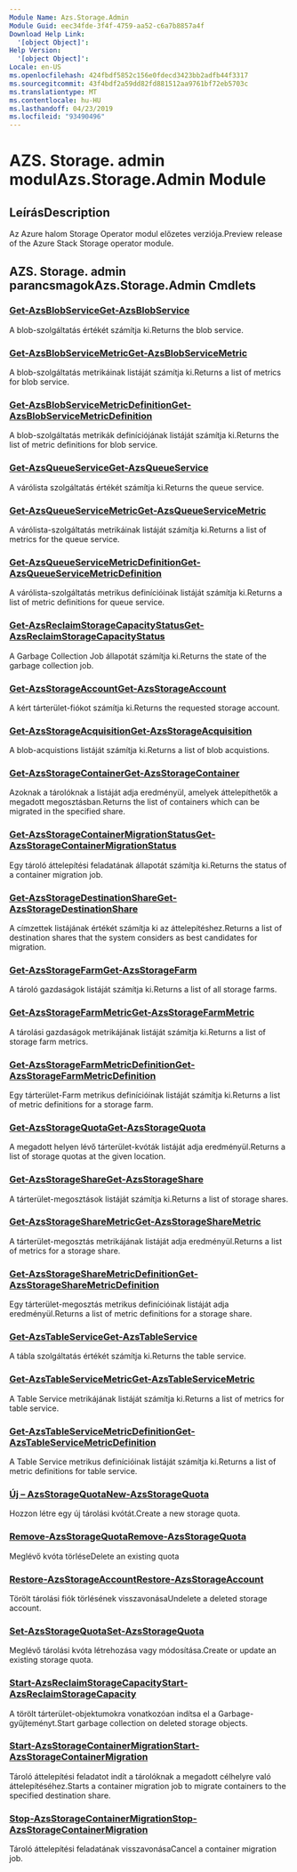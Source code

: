 ```yaml
---
Module Name: Azs.Storage.Admin
Module Guid: eec34fde-3f4f-4759-aa52-c6a7b8857a4f
Download Help Link:
  '[object Object]': 
Help Version:
  '[object Object]': 
Locale: en-US
ms.openlocfilehash: 424fbdf5852c156e0fdecd3423bb2adfb44f3317
ms.sourcegitcommit: 43f4bdf2a59dd82fd881512aa9761bf72eb5703c
ms.translationtype: MT
ms.contentlocale: hu-HU
ms.lasthandoff: 04/23/2019
ms.locfileid: "93490496"
---
```

# <span data-ttu-id="8a063-101">AZS. Storage. admin modul</span><span class="sxs-lookup"><span data-stu-id="8a063-101">Azs.Storage.Admin Module</span></span>
## <span data-ttu-id="8a063-102">Leírás</span><span class="sxs-lookup"><span data-stu-id="8a063-102">Description</span></span>
<span data-ttu-id="8a063-103">Az Azure halom Storage Operator modul előzetes verziója.</span><span class="sxs-lookup"><span data-stu-id="8a063-103">Preview release of the Azure Stack Storage operator module.</span></span>

## <span data-ttu-id="8a063-104">AZS. Storage. admin parancsmagok</span><span class="sxs-lookup"><span data-stu-id="8a063-104">Azs.Storage.Admin Cmdlets</span></span>
### [<span data-ttu-id="8a063-105">Get-AzsBlobService</span><span class="sxs-lookup"><span data-stu-id="8a063-105">Get-AzsBlobService</span></span>](Get-AzsBlobService.md)
<span data-ttu-id="8a063-106">A blob-szolgáltatás értékét számítja ki.</span><span class="sxs-lookup"><span data-stu-id="8a063-106">Returns the blob service.</span></span>

### [<span data-ttu-id="8a063-107">Get-AzsBlobServiceMetric</span><span class="sxs-lookup"><span data-stu-id="8a063-107">Get-AzsBlobServiceMetric</span></span>](Get-AzsBlobServiceMetric.md)
<span data-ttu-id="8a063-108">A blob-szolgáltatás metrikáinak listáját számítja ki.</span><span class="sxs-lookup"><span data-stu-id="8a063-108">Returns a list of metrics for blob service.</span></span>

### [<span data-ttu-id="8a063-109">Get-AzsBlobServiceMetricDefinition</span><span class="sxs-lookup"><span data-stu-id="8a063-109">Get-AzsBlobServiceMetricDefinition</span></span>](Get-AzsBlobServiceMetricDefinition.md)
<span data-ttu-id="8a063-110">A blob-szolgáltatás metrikák definíciójának listáját számítja ki.</span><span class="sxs-lookup"><span data-stu-id="8a063-110">Returns the list of metric definitions for blob service.</span></span>

### [<span data-ttu-id="8a063-111">Get-AzsQueueService</span><span class="sxs-lookup"><span data-stu-id="8a063-111">Get-AzsQueueService</span></span>](Get-AzsQueueService.md)
<span data-ttu-id="8a063-112">A várólista szolgáltatás értékét számítja ki.</span><span class="sxs-lookup"><span data-stu-id="8a063-112">Returns the queue service.</span></span>

### [<span data-ttu-id="8a063-113">Get-AzsQueueServiceMetric</span><span class="sxs-lookup"><span data-stu-id="8a063-113">Get-AzsQueueServiceMetric</span></span>](Get-AzsQueueServiceMetric.md)
<span data-ttu-id="8a063-114">A várólista-szolgáltatás metrikáinak listáját számítja ki.</span><span class="sxs-lookup"><span data-stu-id="8a063-114">Returns a list of metrics for the queue service.</span></span>

### [<span data-ttu-id="8a063-115">Get-AzsQueueServiceMetricDefinition</span><span class="sxs-lookup"><span data-stu-id="8a063-115">Get-AzsQueueServiceMetricDefinition</span></span>](Get-AzsQueueServiceMetricDefinition.md)
<span data-ttu-id="8a063-116">A várólista-szolgáltatás metrikus definícióinak listáját számítja ki.</span><span class="sxs-lookup"><span data-stu-id="8a063-116">Returns a list of metric definitions for queue service.</span></span>

### [<span data-ttu-id="8a063-117">Get-AzsReclaimStorageCapacityStatus</span><span class="sxs-lookup"><span data-stu-id="8a063-117">Get-AzsReclaimStorageCapacityStatus</span></span>](Get-AzsReclaimStorageCapacityStatus.md)
<span data-ttu-id="8a063-118">A Garbage Collection Job állapotát számítja ki.</span><span class="sxs-lookup"><span data-stu-id="8a063-118">Returns the state of the garbage collection job.</span></span>

### [<span data-ttu-id="8a063-119">Get-AzsStorageAccount</span><span class="sxs-lookup"><span data-stu-id="8a063-119">Get-AzsStorageAccount</span></span>](Get-AzsStorageAccount.md)
<span data-ttu-id="8a063-120">A kért tárterület-fiókot számítja ki.</span><span class="sxs-lookup"><span data-stu-id="8a063-120">Returns the requested storage account.</span></span>

### [<span data-ttu-id="8a063-121">Get-AzsStorageAcquisition</span><span class="sxs-lookup"><span data-stu-id="8a063-121">Get-AzsStorageAcquisition</span></span>](Get-AzsStorageAcquisition.md)
<span data-ttu-id="8a063-122">A blob-acquistions listáját számítja ki.</span><span class="sxs-lookup"><span data-stu-id="8a063-122">Returns a list of blob acquistions.</span></span>

### [<span data-ttu-id="8a063-123">Get-AzsStorageContainer</span><span class="sxs-lookup"><span data-stu-id="8a063-123">Get-AzsStorageContainer</span></span>](Get-AzsStorageContainer.md)
<span data-ttu-id="8a063-124">Azoknak a tárolóknak a listáját adja eredményül, amelyek áttelepíthetők a megadott megosztásban.</span><span class="sxs-lookup"><span data-stu-id="8a063-124">Returns the list of containers which can be migrated in the specified share.</span></span>

### [<span data-ttu-id="8a063-125">Get-AzsStorageContainerMigrationStatus</span><span class="sxs-lookup"><span data-stu-id="8a063-125">Get-AzsStorageContainerMigrationStatus</span></span>](Get-AzsStorageContainerMigrationStatus.md)
<span data-ttu-id="8a063-126">Egy tároló áttelepítési feladatának állapotát számítja ki.</span><span class="sxs-lookup"><span data-stu-id="8a063-126">Returns the status of a container migration job.</span></span>

### [<span data-ttu-id="8a063-127">Get-AzsStorageDestinationShare</span><span class="sxs-lookup"><span data-stu-id="8a063-127">Get-AzsStorageDestinationShare</span></span>](Get-AzsStorageDestinationShare.md)
<span data-ttu-id="8a063-128">A címzettek listájának értékét számítja ki az áttelepítéshez.</span><span class="sxs-lookup"><span data-stu-id="8a063-128">Returns a list of destination shares that the system considers as best candidates for migration.</span></span>

### [<span data-ttu-id="8a063-129">Get-AzsStorageFarm</span><span class="sxs-lookup"><span data-stu-id="8a063-129">Get-AzsStorageFarm</span></span>](Get-AzsStorageFarm.md)
<span data-ttu-id="8a063-130">A tároló gazdaságok listáját számítja ki.</span><span class="sxs-lookup"><span data-stu-id="8a063-130">Returns a list of all storage farms.</span></span>

### [<span data-ttu-id="8a063-131">Get-AzsStorageFarmMetric</span><span class="sxs-lookup"><span data-stu-id="8a063-131">Get-AzsStorageFarmMetric</span></span>](Get-AzsStorageFarmMetric.md)
<span data-ttu-id="8a063-132">A tárolási gazdaságok metrikájának listáját számítja ki.</span><span class="sxs-lookup"><span data-stu-id="8a063-132">Returns a list of storage farm metrics.</span></span>

### [<span data-ttu-id="8a063-133">Get-AzsStorageFarmMetricDefinition</span><span class="sxs-lookup"><span data-stu-id="8a063-133">Get-AzsStorageFarmMetricDefinition</span></span>](Get-AzsStorageFarmMetricDefinition.md)
<span data-ttu-id="8a063-134">Egy tárterület-Farm metrikus definícióinak listáját számítja ki.</span><span class="sxs-lookup"><span data-stu-id="8a063-134">Returns a list of metric definitions for a storage farm.</span></span>

### [<span data-ttu-id="8a063-135">Get-AzsStorageQuota</span><span class="sxs-lookup"><span data-stu-id="8a063-135">Get-AzsStorageQuota</span></span>](Get-AzsStorageQuota.md)
<span data-ttu-id="8a063-136">A megadott helyen lévő tárterület-kvóták listáját adja eredményül.</span><span class="sxs-lookup"><span data-stu-id="8a063-136">Returns a list of storage quotas at the given location.</span></span>

### [<span data-ttu-id="8a063-137">Get-AzsStorageShare</span><span class="sxs-lookup"><span data-stu-id="8a063-137">Get-AzsStorageShare</span></span>](Get-AzsStorageShare.md)
<span data-ttu-id="8a063-138">A tárterület-megosztások listáját számítja ki.</span><span class="sxs-lookup"><span data-stu-id="8a063-138">Returns a list of storage shares.</span></span>

### [<span data-ttu-id="8a063-139">Get-AzsStorageShareMetric</span><span class="sxs-lookup"><span data-stu-id="8a063-139">Get-AzsStorageShareMetric</span></span>](Get-AzsStorageShareMetric.md)
<span data-ttu-id="8a063-140">A tárterület-megosztás metrikájának listáját adja eredményül.</span><span class="sxs-lookup"><span data-stu-id="8a063-140">Returns a list of metrics for a storage share.</span></span>

### [<span data-ttu-id="8a063-141">Get-AzsStorageShareMetricDefinition</span><span class="sxs-lookup"><span data-stu-id="8a063-141">Get-AzsStorageShareMetricDefinition</span></span>](Get-AzsStorageShareMetricDefinition.md)
<span data-ttu-id="8a063-142">Egy tárterület-megosztás metrikus definícióinak listáját adja eredményül.</span><span class="sxs-lookup"><span data-stu-id="8a063-142">Returns a list of metric definitions for a storage share.</span></span>

### [<span data-ttu-id="8a063-143">Get-AzsTableService</span><span class="sxs-lookup"><span data-stu-id="8a063-143">Get-AzsTableService</span></span>](Get-AzsTableService.md)
<span data-ttu-id="8a063-144">A tábla szolgáltatás értékét számítja ki.</span><span class="sxs-lookup"><span data-stu-id="8a063-144">Returns the table service.</span></span>

### [<span data-ttu-id="8a063-145">Get-AzsTableServiceMetric</span><span class="sxs-lookup"><span data-stu-id="8a063-145">Get-AzsTableServiceMetric</span></span>](Get-AzsTableServiceMetric.md)
<span data-ttu-id="8a063-146">A Table Service metrikájának listáját számítja ki.</span><span class="sxs-lookup"><span data-stu-id="8a063-146">Returns a list of metrics for table service.</span></span>

### [<span data-ttu-id="8a063-147">Get-AzsTableServiceMetricDefinition</span><span class="sxs-lookup"><span data-stu-id="8a063-147">Get-AzsTableServiceMetricDefinition</span></span>](Get-AzsTableServiceMetricDefinition.md)
<span data-ttu-id="8a063-148">A Table Service metrikus definícióinak listáját számítja ki.</span><span class="sxs-lookup"><span data-stu-id="8a063-148">Returns a list of metric definitions for table service.</span></span>

### [<span data-ttu-id="8a063-149">Új – AzsStorageQuota</span><span class="sxs-lookup"><span data-stu-id="8a063-149">New-AzsStorageQuota</span></span>](New-AzsStorageQuota.md)
<span data-ttu-id="8a063-150">Hozzon létre egy új tárolási kvótát.</span><span class="sxs-lookup"><span data-stu-id="8a063-150">Create a new storage quota.</span></span>

### [<span data-ttu-id="8a063-151">Remove-AzsStorageQuota</span><span class="sxs-lookup"><span data-stu-id="8a063-151">Remove-AzsStorageQuota</span></span>](Remove-AzsStorageQuota.md)
<span data-ttu-id="8a063-152">Meglévő kvóta törlése</span><span class="sxs-lookup"><span data-stu-id="8a063-152">Delete an existing quota</span></span>

### [<span data-ttu-id="8a063-153">Restore-AzsStorageAccount</span><span class="sxs-lookup"><span data-stu-id="8a063-153">Restore-AzsStorageAccount</span></span>](Restore-AzsStorageAccount.md)
<span data-ttu-id="8a063-154">Törölt tárolási fiók törlésének visszavonása</span><span class="sxs-lookup"><span data-stu-id="8a063-154">Undelete a deleted storage account.</span></span>

### [<span data-ttu-id="8a063-155">Set-AzsStorageQuota</span><span class="sxs-lookup"><span data-stu-id="8a063-155">Set-AzsStorageQuota</span></span>](Set-AzsStorageQuota.md)
<span data-ttu-id="8a063-156">Meglévő tárolási kvóta létrehozása vagy módosítása.</span><span class="sxs-lookup"><span data-stu-id="8a063-156">Create or update an existing storage quota.</span></span>

### [<span data-ttu-id="8a063-157">Start-AzsReclaimStorageCapacity</span><span class="sxs-lookup"><span data-stu-id="8a063-157">Start-AzsReclaimStorageCapacity</span></span>](Start-AzsReclaimStorageCapacity.md)
<span data-ttu-id="8a063-158">A törölt tárterület-objektumokra vonatkozóan indítsa el a Garbage-gyűjteményt.</span><span class="sxs-lookup"><span data-stu-id="8a063-158">Start garbage collection on deleted storage objects.</span></span>

### [<span data-ttu-id="8a063-159">Start-AzsStorageContainerMigration</span><span class="sxs-lookup"><span data-stu-id="8a063-159">Start-AzsStorageContainerMigration</span></span>](Start-AzsStorageContainerMigration.md)
<span data-ttu-id="8a063-160">Tároló áttelepítési feladatot indít a tárolóknak a megadott célhelyre való áttelepítéséhez.</span><span class="sxs-lookup"><span data-stu-id="8a063-160">Starts a container migration job to migrate containers to the specified destination share.</span></span>

### [<span data-ttu-id="8a063-161">Stop-AzsStorageContainerMigration</span><span class="sxs-lookup"><span data-stu-id="8a063-161">Stop-AzsStorageContainerMigration</span></span>](Stop-AzsStorageContainerMigration.md)
<span data-ttu-id="8a063-162">Tároló áttelepítési feladatának visszavonása</span><span class="sxs-lookup"><span data-stu-id="8a063-162">Cancel a container migration job.</span></span>

